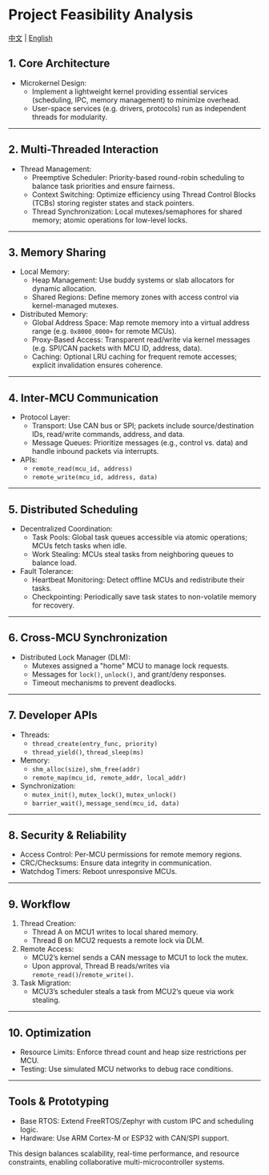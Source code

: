 # Project Feasibility Analysis

[中文](feasibility-analysis_cn.md) | [English](feasibility-analysis.md)

## 1. Core Architecture

- Microkernel Design:  
  - Implement a lightweight kernel providing essential services (scheduling, IPC, memory management) to minimize overhead.  
  - User-space services (e.g. drivers, protocols) run as independent threads for modularity.

---

## 2. Multi-Threaded Interaction

- Thread Management:  
  - Preemptive Scheduler: Priority-based round-robin scheduling to balance task priorities and ensure fairness.  
  - Context Switching: Optimize efficiency using Thread Control Blocks (TCBs) storing register states and stack pointers.  
  - Thread Synchronization: Local mutexes/semaphores for shared memory; atomic operations for low-level locks.

---

## 3. Memory Sharing

- Local Memory:  
  - Heap Management: Use buddy systems or slab allocators for dynamic allocation.  
  - Shared Regions: Define memory zones with access control via kernel-managed mutexes.  
- Distributed Memory:  
  - Global Address Space: Map remote memory into a virtual address range (e.g. `0x8000_0000+` for remote MCUs).  
  - Proxy-Based Access: Transparent read/write via kernel messages (e.g. SPI/CAN packets with MCU ID, address, data).  
  - Caching: Optional LRU caching for frequent remote accesses; explicit invalidation ensures coherence.

---

## 4. Inter-MCU Communication

- Protocol Layer:
  - Transport: Use CAN bus or SPI; packets include source/destination IDs, read/write commands, address, and data.
  - Message Queues: Prioritize messages (e.g., control vs. data) and handle inbound packets via interrupts.
- APIs:
  - `remote_read(mcu_id, address)`  
  - `remote_write(mcu_id, address, data)`

---

## 5. Distributed Scheduling

- Decentralized Coordination:  
  - Task Pools: Global task queues accessible via atomic operations; MCUs fetch tasks when idle.  
  - Work Stealing: MCUs steal tasks from neighboring queues to balance load.  
- Fault Tolerance:  
  - Heartbeat Monitoring: Detect offline MCUs and redistribute their tasks.  
  - Checkpointing: Periodically save task states to non-volatile memory for recovery.

---

## 6. Cross-MCU Synchronization

- Distributed Lock Manager (DLM):  
  - Mutexes assigned a "home" MCU to manage lock requests.  
  - Messages for `lock()`, `unlock()`, and grant/deny responses.  
  - Timeout mechanisms to prevent deadlocks.

---

## 7. Developer APIs

- Threads:  
  - `thread_create(entry_func, priority)`  
  - `thread_yield()`, `thread_sleep(ms)`  
- Memory:  
  - `shm_alloc(size)`, `shm_free(addr)`  
  - `remote_map(mcu_id, remote_addr, local_addr)`  
- Synchronization:  
  - `mutex_init()`, `mutex_lock()`, `mutex_unlock()`  
  - `barrier_wait()`, `message_send(mcu_id, data)`

---

## 8. Security & Reliability

- Access Control: Per-MCU permissions for remote memory regions.  
- CRC/Checksums: Ensure data integrity in communication.  
- Watchdog Timers: Reboot unresponsive MCUs.

---

## 9. Workflow

1. Thread Creation:  
   - Thread A on MCU1 writes to local shared memory.  
   - Thread B on MCU2 requests a remote lock via DLM.  
2. Remote Access:  
   - MCU2’s kernel sends a CAN message to MCU1 to lock the mutex.  
   - Upon approval, Thread B reads/writes via `remote_read()`/`remote_write()`.  
3. Task Migration:  
   - MCU3’s scheduler steals a task from MCU2’s queue via work stealing.

---

## 10. Optimization

- Resource Limits: Enforce thread count and heap size restrictions per MCU.  
- Testing: Use simulated MCU networks to debug race conditions.

---

## Tools & Prototyping

- Base RTOS: Extend FreeRTOS/Zephyr with custom IPC and scheduling logic.  
- Hardware: Use ARM Cortex-M or ESP32 with CAN/SPI support.

This design balances scalability, real-time performance, and resource constraints, enabling collaborative multi-microcontroller systems.
